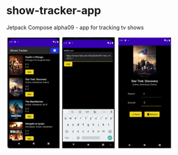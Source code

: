 # show-tracker-app
Jetpack Compose alpha09 - app for tracking tv shows

<img src="./pic.png" height="300px" />
